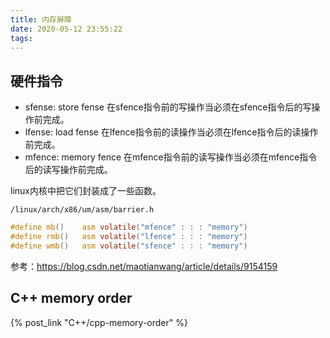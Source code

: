```yaml
---
title: 内存屏障
date: 2020-05-12 23:55:22
tags:
---
```


## 硬件指令

- sfense: store fense
在sfence指令前的写操作当必须在sfence指令后的写操作前完成。
- lfense: load fense
在lfence指令前的读操作当必须在lfence指令后的读操作前完成。
- mfence: memory fence
在mfence指令前的读写操作当必须在mfence指令后的读写操作前完成。

linux内核中把它们封装成了一些函数。

`/linux/arch/x86/um/asm/barrier.h`

```c
#define mb()	asm volatile("mfence" : : : "memory")
#define rmb()	asm volatile("lfence" : : : "memory")
#define wmb()	asm volatile("sfence" : : : "memory")
```

参考：<https://blog.csdn.net/maotianwang/article/details/9154159>

## C++ memory order

{% post_link "C++/cpp-memory-order" %}
